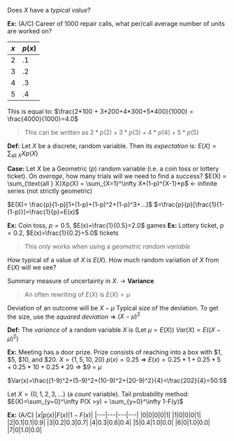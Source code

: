 Does $X$ have a *typical value*?

**Ex:** (A/C) Career of $1000$ repair calls, what per/call average number of units are worked on?

|$x$|$p(x)$|
|---|---|
|2|.1|
|3|.2|
|4|.3|
|5|.4|

This is equal to: $\frac{2*100 + 3*200+4*300+5*400}{1000} = \frac{4000}{1000}=4.0$

>This can be written as $2*p(2)+3*p(3)+4*p(4)+5*p(5)$

**Def:** Let $X$ be a discrete, random variable. Then its *expectation* is: $E(X) = \sum_{\text{all } X}Xp(X)$

**Case:** Let $X$ be a Geometric ($p$) random variable (i.e. a coin toss or lottery ticket).
On *average*, how many trials will we need to find a success?
$E(X) = \sum_{\text{all } X}Xp(X) = \sum_{X=1}^\infty X*(1-p)^{X-1}*p$ <- infinite series (not strictly geometric)

$E(X)= \frac{p}{1-p}[1+(1-p)+(1-p)^2+(1-p)^3+...]$
$=\frac{p}{p}[\frac{1}{1-(1-p)}]=\frac{1}{p}=E(x)$

**Ex:** Coin toss, $p=0.5$, $E(x)=\frac{1}{0.5}=2.0$ games
**Ex:** Lottery ticket, $p=0.2$, $E(x)=\frac{1}{0.2}=5.0$ tickets

> This *only* works when using a *geometric random variable*

How typical of a value of $X$ is $E(X)$. How much random variation of $X$ from $E(X)$ will we see?

Summary measure of uncertainty in $X$. -> **Variance**

> An often rewriting of $E(X)$ is $E(X) = \mu$

Deviation of an outcome will be $X - \mu$
Typical *size* of the deviation.
To get the size, use the *squared deviation* => $(X - \mu)^2$

**Def:** The *variance* of a random variable $X$ is (Let $\mu = E(X)$)
$Var(X) = E((X-\mu)^2)$

**Ex:** Meeting has a door prize.  Prize consists of reaching into a box with $1, $5, $10, and $20.
$X = \{1,5,10,20\}$
$p(x)=0.25$ => $E(x) = 0.25*1+0.25*5+0.25*10+0.25*20$ => $9 = $\mu$

$Var(x)=\frac{(1-9)^2+(5-9)^2+(10-9)^2+(20-9)^2}{4}=\frac{202}{4}=50.5$


Let $X=\{0,1,2,3,...\}$ (a *count* variable).
Tail probability method:
$E(X)=\sum_{y=0}^\infty P(X >y) = \sum_{y=0}^\infty 1-F(y)$

**Ex:** (A/C)
|$x$|$p(x)$|$F(x)$|$1-F(x)$|
|---|---|---|---|
|0|0|0|0|1|
|1|0|0|0|1|
|2|0.1|0.1|0.9|
|3|0.2|0.3|0.7|
|4|0.3|0.6|0.4|
|5|0.4|1.0|0.0|
|6|0|1.0|0.0|
|7|0|1.0|0.0|
